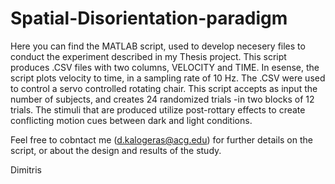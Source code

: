 # Spatial-Disorientation-paradigm
Here you can find the MATLAB script, used to develop necesery files to conduct the experiment described in my Thesis project.
This script produces .CSV files with two columns, VELOCITY and TIME. In esense, the script plots velocity to time, in a sampling rate of 10 Hz.
The .CSV were used to control a servo controlled rotating chair.
This script accepts as input the number of subjects, and creates 24 randomized trials -in two blocks of 12 trials.
The stimuli that are produced utilize post-rottary effects to create conflicting motion cues between dark and light conditions.

Feel free to cobntact me (d.kalogeras@acg.edu) for further details on the script, or about the design and results of the study.

Dimitris
